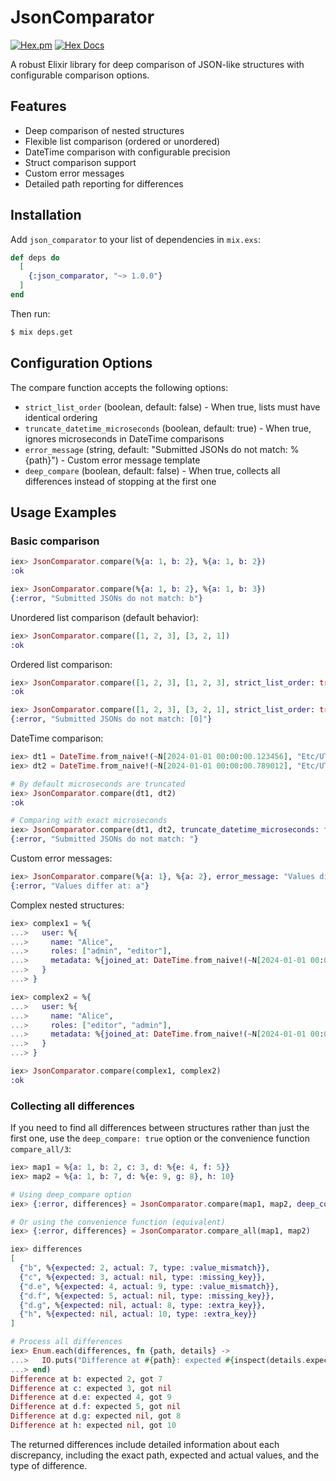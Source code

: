 # JsonComparator

[![Hex.pm](https://img.shields.io/hexpm/v/json_comparator.svg)](https://hex.pm/packages/json_comparator)
[![Hex Docs](https://img.shields.io/badge/hex-docs-blue.svg)](https://hexdocs.pm/json_comparator)

A robust Elixir library for deep comparison of JSON-like structures with configurable comparison options.

## Features

- Deep comparison of nested structures
- Flexible list comparison (ordered or unordered)
- DateTime comparison with configurable precision
- Struct comparison support
- Custom error messages
- Detailed path reporting for differences

## Installation

Add `json_comparator` to your list of dependencies in `mix.exs`:

```elixir
def deps do
  [
    {:json_comparator, "~> 1.0.0"}
  ]
end
```

Then run:

```bash
$ mix deps.get
```

## Configuration Options

The compare function accepts the following options:

- `strict_list_order` (boolean, default: false) - When true, lists must have identical ordering
- `truncate_datetime_microseconds` (boolean, default: true) - When true, ignores microseconds in DateTime comparisons
- `error_message` (string, default: "Submitted JSONs do not match: %{path}") - Custom error message template
- `deep_compare` (boolean, default: false) - When true, collects all differences instead of stopping at the first one

## Usage Examples

### Basic comparison

```elixir
iex> JsonComparator.compare(%{a: 1, b: 2}, %{a: 1, b: 2})
:ok

iex> JsonComparator.compare(%{a: 1, b: 2}, %{a: 1, b: 3})
{:error, "Submitted JSONs do not match: b"}
```

Unordered list comparison (default behavior):

```elixir
iex> JsonComparator.compare([1, 2, 3], [3, 2, 1])
:ok
```

Ordered list comparison:

```elixir
iex> JsonComparator.compare([1, 2, 3], [1, 2, 3], strict_list_order: true)
:ok

iex> JsonComparator.compare([1, 2, 3], [3, 2, 1], strict_list_order: true)
{:error, "Submitted JSONs do not match: [0]"}
```

DateTime comparison:

```elixir
iex> dt1 = DateTime.from_naive!(~N[2024-01-01 00:00:00.123456], "Etc/UTC")
iex> dt2 = DateTime.from_naive!(~N[2024-01-01 00:00:00.789012], "Etc/UTC")

# By default microseconds are truncated
iex> JsonComparator.compare(dt1, dt2)
:ok

# Comparing with exact microseconds
iex> JsonComparator.compare(dt1, dt2, truncate_datetime_microseconds: false)
{:error, "Submitted JSONs do not match: "}
```

Custom error messages:

```elixir
iex> JsonComparator.compare(%{a: 1}, %{a: 2}, error_message: "Values differ at: %{path}")
{:error, "Values differ at: a"}
```

Complex nested structures:

```elixir
iex> complex1 = %{
...>   user: %{
...>     name: "Alice",
...>     roles: ["admin", "editor"],
...>     metadata: %{joined_at: DateTime.from_naive!(~N[2024-01-01 00:00:00], "Etc/UTC")}
...>   }
...> }

iex> complex2 = %{
...>   user: %{
...>     name: "Alice",
...>     roles: ["editor", "admin"],
...>     metadata: %{joined_at: DateTime.from_naive!(~N[2024-01-01 00:00:00.500000], "Etc/UTC")}
...>   }
...> }

iex> JsonComparator.compare(complex1, complex2)
:ok
```

### Collecting all differences

If you need to find all differences between structures rather than just the first one, use the `deep_compare: true` option or the convenience function `compare_all/3`:

```elixir
iex> map1 = %{a: 1, b: 2, c: 3, d: %{e: 4, f: 5}}
iex> map2 = %{a: 1, b: 7, d: %{e: 9, g: 8}, h: 10}

# Using deep_compare option
iex> {:error, differences} = JsonComparator.compare(map1, map2, deep_compare: true)

# Or using the convenience function (equivalent)
iex> {:error, differences} = JsonComparator.compare_all(map1, map2)

iex> differences
[
  {"b", %{expected: 2, actual: 7, type: :value_mismatch}},
  {"c", %{expected: 3, actual: nil, type: :missing_key}},
  {"d.e", %{expected: 4, actual: 9, type: :value_mismatch}},
  {"d.f", %{expected: 5, actual: nil, type: :missing_key}},
  {"d.g", %{expected: nil, actual: 8, type: :extra_key}},
  {"h", %{expected: nil, actual: 10, type: :extra_key}}
]

# Process all differences
iex> Enum.each(differences, fn {path, details} ->
...>   IO.puts("Difference at #{path}: expected #{inspect(details.expected)}, got #{inspect(details.actual)}")
...> end)
Difference at b: expected 2, got 7
Difference at c: expected 3, got nil
Difference at d.e: expected 4, got 9
Difference at d.f: expected 5, got nil
Difference at d.g: expected nil, got 8
Difference at h: expected nil, got 10
```

The returned differences include detailed information about each discrepancy, including the exact path, expected and actual values, and the type of difference.
